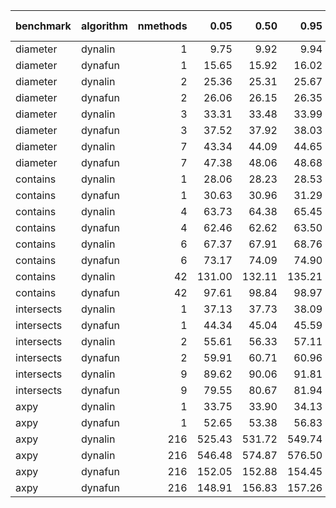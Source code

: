 |benchmark  |algorithm | nmethods|   0.05|   0.50|   0.95|   mean| overhead 0.05| overhead 0.50| overhead 0.95| overhead mean|
|:----------|:---------|--------:|------:|------:|------:|------:|-------------:|-------------:|-------------:|-------------:|
|diameter   |dynalin   |        1|   9.75|   9.92|   9.94|   9.90|             0|             0|             0|             0|
|diameter   |dynafun   |        1|  15.65|  15.92|  16.02|  15.86|             0|             0|             0|             0|
|diameter   |dynalin   |        2|  25.36|  25.31|  25.67|  25.52|             0|             0|             0|             0|
|diameter   |dynafun   |        2|  26.06|  26.15|  26.35|  26.21|             0|             0|             0|             0|
|diameter   |dynalin   |        3|  33.31|  33.48|  33.99|  33.58|             0|             0|             0|             0|
|diameter   |dynafun   |        3|  37.52|  37.92|  38.03|  37.77|             0|             0|             0|             0|
|diameter   |dynalin   |        7|  43.34|  44.09|  44.65|  44.12|             0|             0|             0|             0|
|diameter   |dynafun   |        7|  47.38|  48.06|  48.68|  48.14|             0|             0|             0|             0|
|contains   |dynalin   |        1|  28.06|  28.23|  28.53|  28.30|             0|             0|             0|             0|
|contains   |dynafun   |        1|  30.63|  30.96|  31.29|  30.97|             0|             0|             0|             0|
|contains   |dynalin   |        4|  63.73|  64.38|  65.45|  64.65|             0|             0|             0|             0|
|contains   |dynafun   |        4|  62.46|  62.62|  63.50|  62.96|             0|             0|             0|             0|
|contains   |dynalin   |        6|  67.37|  67.91|  68.76|  68.08|             0|             0|             0|             0|
|contains   |dynafun   |        6|  73.17|  74.09|  74.90|  74.07|             0|             0|             0|             0|
|contains   |dynalin   |       42| 131.00| 132.11| 135.21| 133.11|             0|             0|             0|             0|
|contains   |dynafun   |       42|  97.61|  98.84|  98.97|  98.41|             0|             0|             0|             0|
|intersects |dynalin   |        1|  37.13|  37.73|  38.09|  37.61|             0|             0|             0|             0|
|intersects |dynafun   |        1|  44.34|  45.04|  45.59|  45.01|             0|             0|             0|             0|
|intersects |dynalin   |        2|  55.61|  56.33|  57.11|  56.43|             0|             0|             0|             0|
|intersects |dynafun   |        2|  59.91|  60.71|  60.96|  60.46|             0|             0|             0|             0|
|intersects |dynalin   |        9|  89.62|  90.06|  91.81|  90.74|             0|             0|             0|             0|
|intersects |dynafun   |        9|  79.55|  80.67|  81.94|  80.58|             0|             0|             0|             0|
|axpy       |dynalin   |        1|  33.75|  33.90|  34.13|  33.93|             0|             0|             0|             0|
|axpy       |dynafun   |        1|  52.65|  53.38|  56.83|  54.05|             0|             0|             0|             0|
|axpy       |dynalin   |      216| 525.43| 531.72| 549.74| 537.16|             0|             0|             0|             0|
|axpy       |dynalin   |      216| 546.48| 574.87| 576.50| 560.97|             0|             0|             0|             0|
|axpy       |dynafun   |      216| 152.05| 152.88| 154.45| 153.19|             0|             0|             0|             0|
|axpy       |dynafun   |      216| 148.91| 156.83| 157.26| 154.31|             0|             0|             0|             0|
